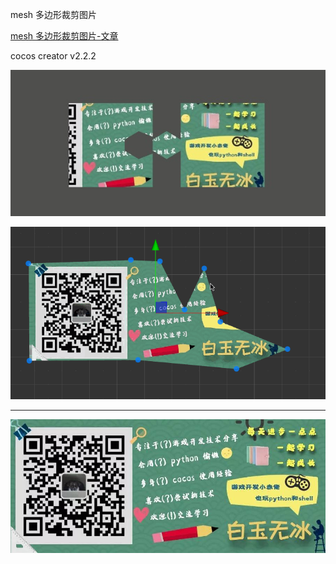 
mesh 多边形裁剪图片

[mesh 多边形裁剪图片-文章](https://mp.weixin.qq.com/s/r1IEcFXdy4O2Fn4IPs1m_w)

cocos creator v2.2.2 

![](./../img/meshTexture.jpg)

![](./../img/meshTexture.gif)

---

![](./../img/about.jpg)